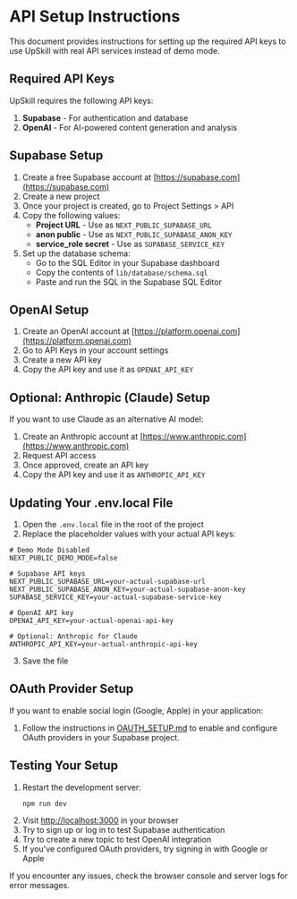 # API Setup Instructions

This document provides instructions for setting up the required API keys to use UpSkill with real API services instead of demo mode.

## Required API Keys

UpSkill requires the following API keys:

1. **Supabase** - For authentication and database
2. **OpenAI** - For AI-powered content generation and analysis

## Supabase Setup

1. Create a free Supabase account at [https://supabase.com](https://supabase.com)
2. Create a new project
3. Once your project is created, go to Project Settings > API
4. Copy the following values:
   - **Project URL** - Use as `NEXT_PUBLIC_SUPABASE_URL`
   - **anon public** - Use as `NEXT_PUBLIC_SUPABASE_ANON_KEY`
   - **service_role secret** - Use as `SUPABASE_SERVICE_KEY`
5. Set up the database schema:
   - Go to the SQL Editor in your Supabase dashboard
   - Copy the contents of `lib/database/schema.sql`
   - Paste and run the SQL in the Supabase SQL Editor

## OpenAI Setup

1. Create an OpenAI account at [https://platform.openai.com](https://platform.openai.com)
2. Go to API Keys in your account settings
3. Create a new API key
4. Copy the API key and use it as `OPENAI_API_KEY`

## Optional: Anthropic (Claude) Setup

If you want to use Claude as an alternative AI model:

1. Create an Anthropic account at [https://www.anthropic.com](https://www.anthropic.com)
2. Request API access
3. Once approved, create an API key
4. Copy the API key and use it as `ANTHROPIC_API_KEY`

## Updating Your .env.local File

1. Open the `.env.local` file in the root of the project
2. Replace the placeholder values with your actual API keys:

```
# Demo Mode Disabled
NEXT_PUBLIC_DEMO_MODE=false

# Supabase API keys
NEXT_PUBLIC_SUPABASE_URL=your-actual-supabase-url
NEXT_PUBLIC_SUPABASE_ANON_KEY=your-actual-supabase-anon-key
SUPABASE_SERVICE_KEY=your-actual-supabase-service-key

# OpenAI API key
OPENAI_API_KEY=your-actual-openai-api-key

# Optional: Anthropic for Claude
ANTHROPIC_API_KEY=your-actual-anthropic-api-key
```

3. Save the file

## OAuth Provider Setup

If you want to enable social login (Google, Apple) in your application:

1. Follow the instructions in [OAUTH_SETUP.md](./OAUTH_SETUP.md) to enable and configure OAuth providers in your Supabase project.

## Testing Your Setup

1. Restart the development server:
   ```
   npm run dev
   ```
2. Visit [http://localhost:3000](http://localhost:3000) in your browser
3. Try to sign up or log in to test Supabase authentication
4. Try to create a new topic to test OpenAI integration
5. If you've configured OAuth providers, try signing in with Google or Apple

If you encounter any issues, check the browser console and server logs for error messages.
